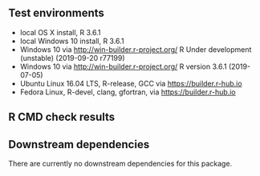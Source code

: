 

## Test environments
* local OS X install, R 3.6.1
* local Windows 10 install, R 3.6.1 
* Windows 10 via http://win-builder.r-project.org/ R Under development (unstable) (2019-09-20 r77199)
* Windows 10 via http://win-builder.r-project.org/ R version 3.6.1 (2019-07-05)
* Ubuntu Linux 16.04 LTS, R-release, GCC via https://builder.r-hub.io
* Fedora Linux, R-devel, clang, gfortran, via https://builder.r-hub.io



## R CMD check results



## Downstream dependencies
There are currently no downstream dependencies for this package.
